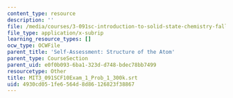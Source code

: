 ```yaml
---
content_type: resource
description: ''
file: /media/courses/3-091sc-introduction-to-solid-state-chemistry-fall-2010/4930cd051fe6564d8d86126823f38867_MIT3_091SCF10Exam_1_Prob_1_300k.vtt
file_type: application/x-subrip
learning_resource_types: []
ocw_type: OCWFile
parent_title: 'Self-Assessment: Structure of the Atom'
parent_type: CourseSection
parent_uid: e0f0b093-6ba1-323d-d748-bdec78bb7499
resourcetype: Other
title: MIT3_091SCF10Exam_1_Prob_1_300k.srt
uid: 4930cd05-1fe6-564d-8d86-126823f38867
---
```

